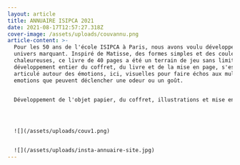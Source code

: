 ```yaml
---
layout: article
title: ANNUAIRE ISIPCA 2021
date: 2021-08-17T12:57:27.318Z
cover-image: /assets/uploads/couvannu.png
article-content: >-
  Pour les 50 ans de l'école ISIPCA à Paris, nous avons voulu développer un
  univers marquant. Inspiré de Matisse, des formes simples et des couleurs
  chaleureuses, ce livre de 40 pages a été un terrain de jeu sans limite. Le
  développement entier du coffret, du livre et de la mise en page, s'est
  articulé autour des émotions, ici, visuelles pour faire échos aux multiples
  emotions que peuvent déclencher une odeur ou un goût.


  Développement de l'objet papier, du coffret, illustrations et mise en page & création d'une animation




  ![](/assets/uploads/couv1.png)


  ![](/assets/uploads/insta-annuaire-site.jpg)
---
```

